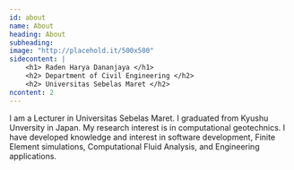 ```yaml
---
id: about
name: About
heading: About
subheading: 
image: "http://placehold.it/500x500"
sidecontent: |
    <h1> Raden Harya Dananjaya </h1>
    <h2> Department of Civil Engineering </h2>
    <h2> Universitas Sebelas Maret </h2>
ncontent: 2
---
```

 
<div class="article-style"> 
    <p>I am a Lecturer in Universitas Sebelas Maret. I graduated from Kyushu Unversity in Japan. My research interest is in computational geotechnics. I have developed knowledge and interest in software development, Finite Element simulations, Computational Fluid Analysis, and Engineering applications.</p>
</div> 
 
 
 